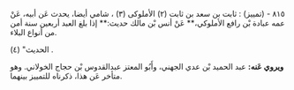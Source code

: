 ٨١٥ - (تمييز) : ثابت بن سعد بن ثابت (٢) الأملوكى (٣) ، شامي أيضا، يحدث عَن أبيه، عَنْ عمه عبادة بْن رافع الأملوكي،** عَنْ أنس بْن مالك حديث:** إذا بلغ العبد أربعين سنة أمن من أنواع البلاء.

الحديث" (٤) .

**ويروي عَنه:** عبد الحميد بْن عدي الجهني، وأَبُو المعتز عبدالقدوس بْن حجاج الخولاني. وهو متأخر عَن هذا، ذكرناه للتمييز بينهما.